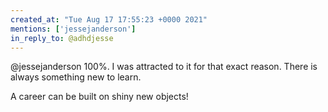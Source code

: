 ```yaml
---
created_at: "Tue Aug 17 17:55:23 +0000 2021"
mentions: ['jessejanderson']
in_reply_to: @adhdjesse
---
```


@jessejanderson 100%. I was attracted to it for that exact reason. There is always something new to learn. 

A career can be built on shiny new objects!